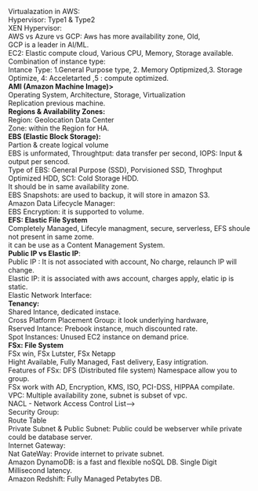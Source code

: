 Virtualazation in AWS: 
<br>Hypervisor: Type1 & Type2
<br> XEN Hypervisor: 
<br> AWS vs Azure vs GCP: Aws has more availability zone, Old, 
<br> GCP is a leader in AI/ML.
<br> EC2: Elastic compute cloud,  Various CPU, Memory, Storage available.
<br> Combination of instance type: 
<br> Intance Type: 1.General Purpose type, 2. Memory Optipmized,3. Storage Optimize, 4: Acceletarted ,5 : compute optimized.
<br> <b> AMI (Amazon Machine Image)></b>
<br> Operating System, Architecture, Storage, Virtualization
<br> Replication previous machine.
<br><b> Regions & Availability Zones:</b>
<br> Region: Geolocation Data Center
<br> Zone: within the Region for HA.
<br> <b> EBS (Elastic Block Storage):</b>
<br> Partion & create logical volume
<br> EBS is unformated, Throughtput: data transfer per second, IOPS: Input & output per sencod.
<br> Type of EBS: General Purpose (SSD), Porvisioned SSD, Throghput Optimized HDD, SC1: Cold Storage HDD.
<br> It should be in same availability zone.
<br> EBS Snapshots: are used to backup, it will store in amazon S3.
<br> Amazon Data Lifecycle Manager:
<br>EBS Encryption: it is supported to volume.
<br> <b> EFS: Elastic File System</b>
<br> Completely Managed, Lifecyle managment, secure, serverless, EFS shoule not present in same zome.
<br> it can be use as a Content Management System.
<br> <b> Public IP vs Elastic IP</b>:
<br> Public IP : It is not associated with account, No charge, relaunch IP will change.
<br> Elastic IP: it is associated with aws account, charges apply, elatic ip is static.
<br> Elastic Network Interface:
<br><b> Tenancy:</b>
<br> Shared Intance, dedicated instace.
<br> Cross Platform Placement Group: it look underlying hardware, 
<br> Rserved Intance: Prebook instance, much discounted rate.
<br> Spot Instances: Unused EC2 instance on demand price.
<br> <b> FSx: File System</b>
<br> FSx win, FSx Lutster, FSx Netapp
<br> Hight Available, Fully Managed, Fast delivery, Easy intigration.
<br> Features of FSx: DFS (Distributed file system)
Namespace allow you to group.
<br> FSx work with AD, Encryption, KMS, ISO, PCI-DSS, HIPPAA compilate.
<br> VPC: Multiple availability zone, subnet is subset of vpc. 
<br> NACL - Network Access Control List--> 
<br> Security Group: 
<br> Route Table
<br> Private Subnet & Public Subnet: Public could be webserver while private could be database server.
<br> Internet Gateway: 
<br> Nat GateWay: Provide internet to private subnet.
<br> Amazon DynamoDB: is a fast and flexible noSQL DB.
Single Digit Millisecond latency.
<br> Amazon Redshift: Fully Managed Petabytes DB.
<br>
